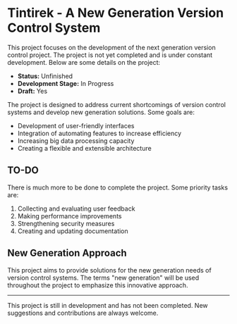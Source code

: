 # Tintirek - A New Generation Version Control System

This project focuses on the development of the next generation version control project. The project is not yet completed and is under constant development. Below are some details on the project:

- **Status:** Unfinished
- **Development Stage:** In Progress
- **Draft:** Yes

The project is designed to address current shortcomings of version control systems and develop new generation solutions. Some goals are:

- Development of user-friendly interfaces
- Integration of automating features to increase efficiency
- Increasing big data processing capacity
- Creating a flexible and extensible architecture


## TO-DO

There is much more to be done to complete the project. Some priority tasks are:

1. Collecting and evaluating user feedback
2. Making performance improvements
3. Strengthening security measures
4. Creating and updating documentation


## New Generation Approach

This project aims to provide solutions for the new generation needs of version control systems. The terms "new generation" will be used throughout the project to emphasize this innovative approach.

---
This project is still in development and has not been completed. New suggestions and contributions are always welcome.
